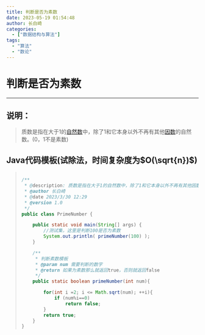 ```yaml
---
title: 判断是否为素数
date: 2023-05-19 01:54:48
author: 长白崎
categories:
  - ["数据结构与算法"]
tags:
  - "算法"
  - "数论"
---
```




# 判断是否为素数

---

## 说明：

>质数是指在大于1的[自然数](https://baike.baidu.com/item/自然数/385394)中，除了1和它本身以外不再有其他[因数](https://baike.baidu.com/item/因数/9539111)的自然数。(0，1不是素数)

## Java代码模板(试除法，时间复杂度为$O(\sqrt{n})$)

> ```java
> 
> /**
>  * @description: 质数是指在大于1的自然数中，除了1和它本身以外不再有其他因数的自然数。
>  * @author 长白崎
>  * @date 2023/3/30 12:29
>  * @version 1.0
>  */
> public class PrimeNumber {
> 
>     public static void main(String[] args) {
>         //测试集，这里是判断100是否为素数
>         System.out.println( primeNumber(100) );
>     }
> 
>     /**
>      * 判断素数模板
>      * @param num 需要判断的数字
>      * @return 如果为素数那么就返回true，否则就返回false
>      */
>     public static boolean primeNumber(int num){
> 
>         for(int i =2; i <= Math.sqrt(num); ++i){
>             if (num%i==0)
>                 return false;
>         }
>         return true;
>     }
> }
> 
> ```

